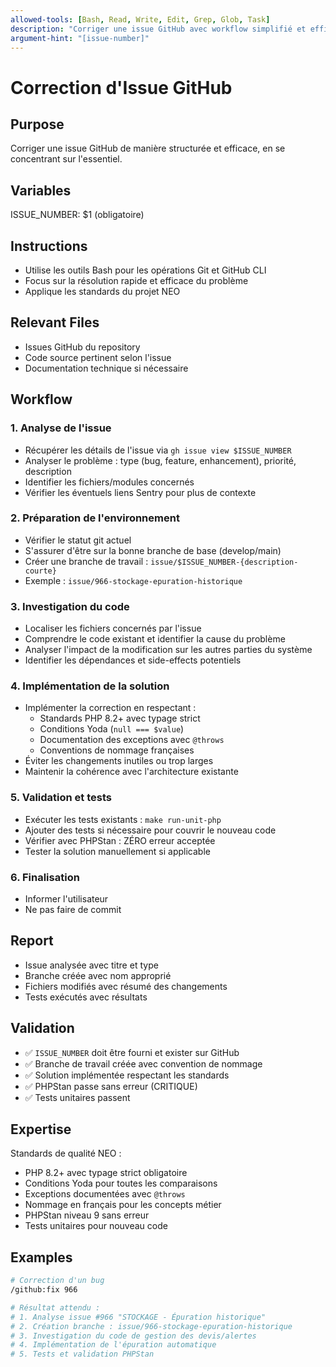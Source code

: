 ```yaml
---
allowed-tools: [Bash, Read, Write, Edit, Grep, Glob, Task]
description: "Corriger une issue GitHub avec workflow simplifié et efficace"
argument-hint: "[issue-number]"
---
```


# Correction d'Issue GitHub

## Purpose
Corriger une issue GitHub de manière structurée et efficace, en se concentrant sur l'essentiel.

## Variables
ISSUE_NUMBER: $1 (obligatoire)

## Instructions
- Utilise les outils Bash pour les opérations Git et GitHub CLI
- Focus sur la résolution rapide et efficace du problème
- Applique les standards du projet NEO

## Relevant Files
- Issues GitHub du repository
- Code source pertinent selon l'issue
- Documentation technique si nécessaire

## Workflow

### 1. Analyse de l'issue
- Récupérer les détails de l'issue via `gh issue view $ISSUE_NUMBER`
- Analyser le problème : type (bug, feature, enhancement), priorité, description
- Identifier les fichiers/modules concernés
- Vérifier les éventuels liens Sentry pour plus de contexte

### 2. Préparation de l'environnement
- Vérifier le statut git actuel
- S'assurer d'être sur la bonne branche de base (develop/main)
- Créer une branche de travail : `issue/$ISSUE_NUMBER-{description-courte}`
- Exemple : `issue/966-stockage-epuration-historique`

### 3. Investigation du code
- Localiser les fichiers concernés par l'issue
- Comprendre le code existant et identifier la cause du problème
- Analyser l'impact de la modification sur les autres parties du système
- Identifier les dépendances et side-effects potentiels

### 4. Implémentation de la solution
- Implémenter la correction en respectant :
  - Standards PHP 8.2+ avec typage strict
  - Conditions Yoda (`null === $value`)
  - Documentation des exceptions avec `@throws`
  - Conventions de nommage françaises
- Éviter les changements inutiles ou trop larges
- Maintenir la cohérence avec l'architecture existante

### 5. Validation et tests
- Exécuter les tests existants : `make run-unit-php`
- Ajouter des tests si nécessaire pour couvrir le nouveau code
- Vérifier avec PHPStan : ZÉRO erreur acceptée
- Tester la solution manuellement si applicable

### 6. Finalisation
- Informer l'utilisateur
- Ne pas faire de commit

## Report
- Issue analysée avec titre et type
- Branche créée avec nom approprié
- Fichiers modifiés avec résumé des changements
- Tests exécutés avec résultats

## Validation
- ✅ `ISSUE_NUMBER` doit être fourni et exister sur GitHub
- ✅ Branche de travail créée avec convention de nommage
- ✅ Solution implémentée respectant les standards
- ✅ PHPStan passe sans erreur (CRITIQUE)
- ✅ Tests unitaires passent

## Expertise
Standards de qualité NEO :
- PHP 8.2+ avec typage strict obligatoire
- Conditions Yoda pour toutes les comparaisons
- Exceptions documentées avec `@throws`
- Nommage en français pour les concepts métier
- PHPStan niveau 9 sans erreur
- Tests unitaires pour nouveau code

## Examples
```bash
# Correction d'un bug
/github:fix 966

# Résultat attendu :
# 1. Analyse issue #966 "STOCKAGE - Épuration historique"
# 2. Création branche : issue/966-stockage-epuration-historique
# 3. Investigation du code de gestion des devis/alertes
# 4. Implémentation de l'épuration automatique
# 5. Tests et validation PHPStan
```
